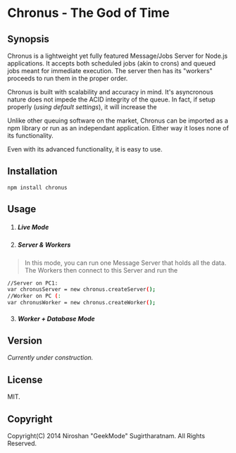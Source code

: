 Chronus - The God of Time
============

Synopsis
---------
Chronus is a lightweight yet fully featured Message/Jobs Server for Node.js applications. It accepts both scheduled jobs (akin to crons) and queued jobs meant for immediate execution. The server then has its "workers" proceeds to run them in the proper order.

Chronus is built with scalability and accuracy in mind. It's asyncronous nature does not impede the ACID integrity of the queue. In fact, if setup properly (*using default settings*), it will increase the 

Unlike other queuing software on the market, Chronus can be imported as a npm library or run as an independant application. Either way it loses none of its functionality.

Even with its advanced functionality, it is easy to use. 

Installation
------------
`npm install chronus`

Usage
------------
1. ##### Live Mode
2. ##### Server & Workers
> In this mode, you can run one Message Server that holds all 
> the data. The Workers then connect to this Server and 
> run the 
```sh
//Server on PC1: 
var chronusServer = new chronus.createServer();
//Worker on PC (:
var chronusWorker = new chronus.createWorker();
```
3. ##### Worker + Database Mode


Version
-------
*Currently under construction.*

License
-------
MIT.

Copyright
---------
Copyright(C) 2014 Niroshan "GeekMode" Sugirtharatnam. All Rights Reserved.
